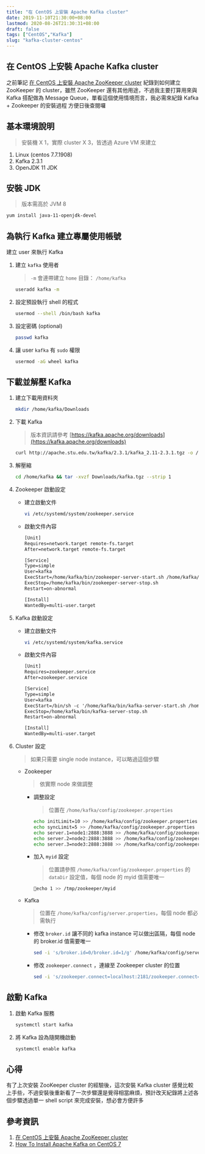 ```yaml
---
title: "在 CentOS 上安裝 Apache Kafka cluster"
date: 2019-11-10T21:30:00+08:00
lastmod: 2020-08-26T21:30:31+08:00
draft: false
tags: ["CentOS","Kafka"]
slug: "kafka-cluster-centos"
---
```


## 在 CentOS 上安裝 Apache Kafka cluster

之前筆記 [在 CentOS 上安裝 Apache ZooKeeper cluster](https://blog.yowko.com/zookeeper-cluster-centos) 紀錄到如何建立 ZooKeeper 的 cluster，雖然 ZooKeeper 還有其他用途，不過我主要打算用來與 Kafka 搭配做為 Message Queue，單看這個使用情境而言，我必需來紀錄 Kafka + Zookeeper 的安裝過程  方便日後查閱囉

## 基本環境說明

> 安裝機 X 1，實際 cluster X 3，皆透過 Azure VM 來建立

1. Linux (centos 7.7.1908)
2. Kafka 2.3.1
3. OpenJDK 11 JDK

## 安裝 JDK

> 版本需高於 JVM 8

```bash
yum install java-11-openjdk-devel
```

## 為執行 Kafka 建立專屬使用帳號

建立 user 來執行 Kafka

1. 建立 `kafka` 使用者

    > `-m` 會連帶建立 `home` 目錄： `/home/kafka`

    ```bash
    useradd kafka -m
    ```

2. 設定預設執行 shell 的程式

    ```bash
    usermod --shell /bin/bash kafka
    ```

3. 設定密碼 (optional)

    ```bash
    passwd kafka
    ```

4. 讓 user `kafka` 有 `sudo` 權限

    ```bash
    usermod -aG wheel kafka
    ```

## 下載並解壓 Kafka

1. 建立下載用資料夾

    ```bash
    mkdir /home/kafka/Downloads
    ```

2. 下載 Kafka

    > 版本資訊請參考 [https://kafka.apache.org/downloads](https://kafka.apache.org/downloads)

    ```bash
    curl http://apache.stu.edu.tw/kafka/2.3.1/kafka_2.11-2.3.1.tgz -o /home/kafka/Downloads/kafka.tgz
    ```

3. 解壓縮

    ```bash
    cd /home/kafka && tar -xvzf Downloads/kafka.tgz --strip 1
    ```

4. Zookeeper 啟動設定

    - 建立啟動文件

        ```bash
        vi /etc/systemd/system/zookeeper.service
        ```

    - 啟動文件內容

        ```txt
        [Unit]
        Requires=network.target remote-fs.target
        After=network.target remote-fs.target

        [Service]
        Type=simple
        User=kafka
        ExecStart=/home/kafka/bin/zookeeper-server-start.sh /home/kafka/config/zookeeper.properties
        ExecStop=/home/kafka/bin/zookeeper-server-stop.sh
        Restart=on-abnormal

        [Install]
        WantedBy=multi-user.target
        ```

5. Kafka 啟動設定

    - 建立啟動文件

        ```bash
        vi /etc/systemd/system/kafka.service
        ```

    - 啟動文件內容

        ```txt
        [Unit]
        Requires=zookeeper.service
        After=zookeeper.service

        [Service]
        Type=simple
        User=kafka
        ExecStart=/bin/sh -c '/home/kafka/bin/kafka-server-start.sh /home/kafka/config/server.properties > /home/kafka/kafka.log 2>&1'
        ExecStop=/home/kafka/bin/kafka-server-stop.sh
        Restart=on-abnormal

        [Install]
        WantedBy=multi-user.target
        ```

6. Cluster 設定

    > 如果只需要 single node instance，可以略過這個步驟

    - Zookeeper

        > 依實際 node 來做調整

        - 調整設定

            > 位置在 `/home/kafka/config/zookeeper.properties`

            ```bash
            echo initLimit=10 >> /home/kafka/config/zookeeper.properties
            echo syncLimit=5 >> /home/kafka/config/zookeeper.properties
            echo server.1=node1:2888:3888 >> /home/kafka/config/zookeeper.properties
            echo server.2=node2:2888:3888 >> /home/kafka/config/zookeeper.properties
            echo server.3=node3:2888:3888 >> /home/kafka/config/zookeeper.properties
            ```

        - 加入 `myid` 設定  

            > 位置請參照 `/home/kafka/config/zookeeper.properties` 的 `dataDir` 設定值，每個 node 的 myid 值需要唯一

            ```bash
            echo 1 >> /tmp/zookeeper/myid
            ```

    - Kafka

        > 位置在 `/home/kafka/config/server.properties`，每個 node 都必需執行

        - 修改 `broker.id` 讓不同的 kafka instance 可以做出區隔，每個 node 的 broker.id 值需要唯一

            ```bash
            sed -i 's/broker.id=0/broker.id=1/g' /home/kafka/config/server.properties
            ```

        - 修改 `zookeeper.connect` ，連線至 Zookeeper cluster 的位置

            ```bash
            sed -i 's/zookeeper.connect=localhost:2181/zookeeper.connect=node1:2181,node2:2181,node3:2181/g' /home/kafka/config/server.properties
            ```

## 啟動 Kafka

1. 啟動 Kafka 服務

    ```bash
    systemctl start kafka
    ```

2. 將 Kafka 設為隨開機啟動

    ```bash
    systemctl enable kafka
    ```

## 心得

有了上次安裝 ZooKeeper cluster 的經驗後，這次安裝 Kafka cluster 感覺比較上手些，不過安裝後重新看了一次步驟還是覺得相當麻煩，預計改天紀錄將上述各個步驟透過單一 shell script 來完成安裝，想必會方便許多

## 參考資訊

1. [在 CentOS 上安裝 Apache ZooKeeper cluster](https://blog.yowko.com/zookeeper-cluster-centos)
2. [How To Install Apache Kafka on CentOS 7](https://www.digitalocean.com/community/tutorials/how-to-install-apache-kafka-on-centos-7)
